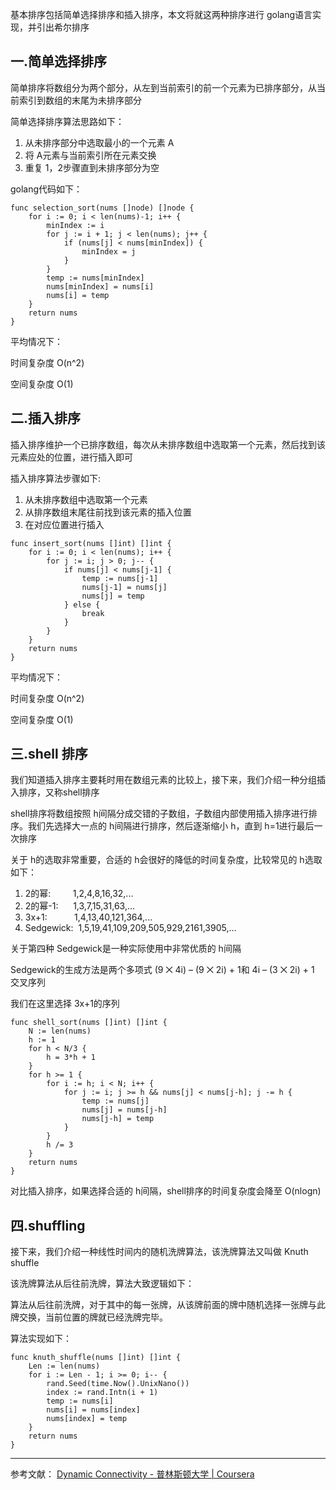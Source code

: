 基本排序包括简单选择排序和插入排序，本文将就这两种排序进行 golang语言实现，并引出希尔排序

## 一.简单选择排序

简单排序将数组分为两个部分，从左到当前索引的前一个元素为已排序部分，从当前索引到数组的末尾为未排序部分

简单选择排序算法思路如下：

1. 从未排序部分中选取最小的一个元素 A
2. 将 A元素与当前索引所在元素交换
3. 重复 1，2步骤直到未排序部分为空

golang代码如下：

```
func selection_sort(nums []node) []node {
	for i := 0; i < len(nums)-1; i++ {
		minIndex := i
		for j := i + 1; j < len(nums); j++ {
			if (nums[j] < nums[minIndex]) {
				minIndex = j
			}
		}
		temp := nums[minIndex]
		nums[minIndex] = nums[i]
		nums[i] = temp
	}
	return nums
}
```
平均情况下：

时间复杂度 O(n^2)

空间复杂度 O(1)


## 二.插入排序

插入排序维护一个已排序数组，每次从未排序数组中选取第一个元素，然后找到该元素应处的位置，进行插入即可

插入排序算法步骤如下:

1. 从未排序数组中选取第一个元素
2. 从排序数组末尾往前找到该元素的插入位置
3. 在对应位置进行插入

```
func insert_sort(nums []int) []int {
	for i := 0; i < len(nums); i++ {
		for j := i; j > 0; j-- {
			if nums[j] < nums[j-1] {
				temp := nums[j-1]
				nums[j-1] = nums[j]
				nums[j] = temp
			} else {
				break
			}
		}
	}
	return nums
}
```

平均情况下：

时间复杂度 O(n^2)

空间复杂度 O(1)

## 三.shell 排序

我们知道插入排序主要耗时用在数组元素的比较上，接下来，我们介绍一种分组插入排序，又称shell排序

shell排序将数组按照 h间隔分成交错的子数组，子数组内部使用插入排序进行排序。我们先选择大一点的 h间隔进行排序，然后逐渐缩小 h，直到 h=1进行最后一次排序

关于 h的选取非常重要，合适的 h会很好的降低的时间复杂度，比较常见的 h选取如下：

1. 2的幂:&nbsp;&nbsp;&nbsp;&nbsp;&nbsp;&nbsp;&nbsp;&nbsp;&nbsp;1,2,4,8,16,32,...
2. 2的幂-1:&nbsp;&nbsp;&nbsp;&nbsp;&nbsp;&nbsp;1,3,7,15,31,63,...
3. 3x+1:&nbsp;&nbsp;&nbsp;&nbsp;&nbsp;&nbsp;&nbsp;&nbsp;&nbsp;&nbsp;&nbsp;1,4,13,40,121,364,...
4. Sedgewick:&nbsp;&nbsp;1,5,19,41,109,209,505,929,2161,3905,...

关于第四种 Sedgewick是一种实际使用中非常优质的 h间隔

Sedgewick的生成方法是两个多项式 (9 ⨉ 4i) – (9 ⨉ 2i) + 1和 4i – (3 ⨉ 2i) + 1 交叉序列

我们在这里选择 3x+1的序列
```
func shell_sort(nums []int) []int {
	N := len(nums)
	h := 1
	for h < N/3 {
		h = 3*h + 1
	}
	for h >= 1 {
		for i := h; i < N; i++ {
			for j := i; j >= h && nums[j] < nums[j-h]; j -= h {
				temp := nums[j]
				nums[j] = nums[j-h]
				nums[j-h] = temp
			}
		}
		h /= 3
	}
	return nums
}
```

对比插入排序，如果选择合适的 h间隔，shell排序的时间复杂度会降至 O(nlogn)

## 四.shuffling

接下来，我们介绍一种线性时间内的随机洗牌算法，该洗牌算法又叫做 Knuth shuffle

该洗牌算法从后往前洗牌，算法大致逻辑如下：

算法从后往前洗牌，对于其中的每一张牌，从该牌前面的牌中随机选择一张牌与此牌交换，当前位置的牌就已经洗牌完毕。

算法实现如下：

```
func knuth_shuffle(nums []int) []int {
	Len := len(nums)
	for i := Len - 1; i >= 0; i-- {
		rand.Seed(time.Now().UnixNano())
		index := rand.Intn(i + 1)
		temp := nums[i]
		nums[i] = nums[index]
		nums[index] = temp
	}
	return nums
}

```
------
参考文献：
[Dynamic Connectivity - 普林斯顿大学 | Coursera](https://www.coursera.org/learn/algorithms-part1/lecture/fjxHC/dynamic-connectivity)

